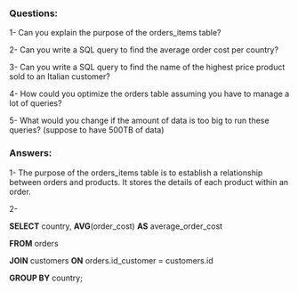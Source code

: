 ### Questions:

1- Can you explain the purpose of the orders_items table?

2- Can you write a SQL query to find the average order cost per country?

3- Can you write a SQL query to find the name of the highest price product sold to an Italian customer?

4- How could you optimize the orders table assuming you have to manage a lot of queries?

5- What would you change if the amount of data is too big to run these queries? (suppose to have 500TB of data)


### Answers:
1- The purpose of the orders_items table is to establish a relationship between orders and products. It stores the details of each product within an order.

2- 

**SELECT** country, **AVG**(order_cost) **AS** average_order_cost

**FROM** orders

**JOIN** customers **ON** orders.id_customer = customers.id

**GROUP BY** country;

